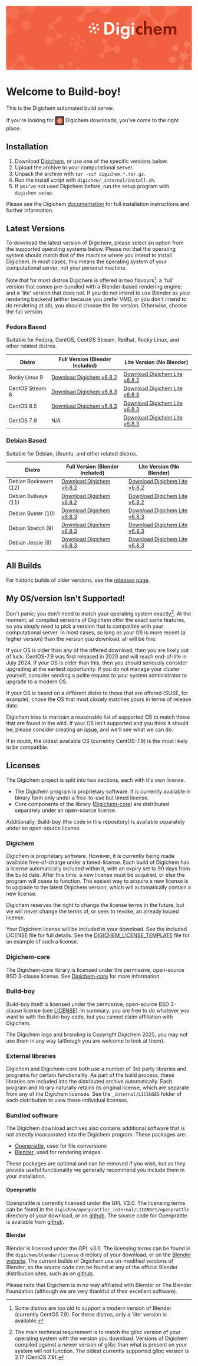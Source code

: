 <img src="Banner.png" alt="Banner" />

# Welcome to Build-boy!

This is the Digichem automated build server.

If you're looking for <img src="Logo.png" alt="Banner" height=24 valign=middle /> Digichem downloads, you've come to the right place.

## Installation

1. Download <!-- Quick-Download --> [Digichem](https://github.com/Digichem-Project/build-boy/releases/download/6.8.3-CentOS-Stream-8/digichem.6.8.3.CentOS-Stream-8-blender.tar.gz), or use one of the specific versions below.
1. Upload the archive to your computational server.
1. Unpack the archive with `tar -xzf digichem.*.tar.gz`.
1. Run the install script with `digichem/_internal/install.sh`.
1. If you've not used Digichem before, run the setup program with `digichem setup`.

Please see the Digichem [documentation](https://doc.digi-chem.co.uk) for full installation instructions and further information.

## Latest Versions

To download the latest version of Digichem, please select an option from the supported operating systems below.
Please not that the operating system should match that of the machine where you intend to install Digichem.
In most cases, this means the operating system of your computational server, not your personal machine.

Note that for most distros Digichem is offered in two flavours[^1]: a 'full' version that comes pre-bundled with a Blender-based rendering engine;
and a 'lite' version that does not. If you do not intend to use Blender as your rendering backend (either because you prefer VMD, or you don't intend to do rendering at all),
you should choose the lite version. Otherwise, choose the full version.

### Fedora Based

Suitable for Fedora, CentOS, CentOS Stream, Redhat, Rocky Linux, and other related distros.

| Distro | Full Version (Blender Included) | Lite Version (No Blender) |
|--------|---------------------------|---------------------------------|
| Rocky Linux 9 | <!-- Rocky-Linux-9 --> [Download Digichem v6.8.2](https://github.com/Digichem-Project/build-boy/releases/download/6.8.2-Rocky-Linux-9/digichem.6.8.2.Rocky-Linux-9-blender.tar.gz) | [Download Digichem Lite v6.8.2](https://github.com/Digichem-Project/build-boy/releases/download/6.8.2-Rocky-Linux-9/digichem.6.8.2.Rocky-Linux-9.tar.gz) |
| CentOS Stream 8 | <!-- CentOS-Stream-8 --> [Download Digichem v6.8.3](https://github.com/Digichem-Project/build-boy/releases/download/6.8.3-CentOS-Stream-8/digichem.6.8.3.CentOS-Stream-8-blender.tar.gz) | [Download Digichem Lite v6.8.3](https://github.com/Digichem-Project/build-boy/releases/download/6.8.3-CentOS-Stream-8/digichem.6.8.3.CentOS-Stream-8.tar.gz) |
| CentOS 8.5 | <!-- CentOS-8.5 --> [Download Digichem v6.8.3](https://github.com/Digichem-Project/build-boy/releases/download/6.8.3-CentOS-8.5/digichem.6.8.3.CentOS-8.5-blender.tar.gz) | [Download Digichem Lite v6.8.3](https://github.com/Digichem-Project/build-boy/releases/download/6.8.3-CentOS-8.5/digichem.6.8.3.CentOS-8.5.tar.gz) |
| CentOS 7.9 | <!-- CentOS-7.9 --> N/A | [Download Digichem Lite v6.8.3](https://github.com/Digichem-Project/build-boy/releases/download/6.8.3-CentOS-7.9/digichem.6.8.3.CentOS-7.9.tar.gz) |

### Debian Based

Suitable for Debian, Ubuntu, and other related distros.

| Distro | Full Version (Blender Included) | Lite Version (No Blender) |
|--------|---------------------------|---------------------------------|
| Debian Bookworm (12) | <!-- Debian-Bookworm --> [Download Digichem v6.8.2](https://github.com/Digichem-Project/build-boy/releases/download/6.8.2-Debian-Bookworm/digichem.6.8.2.Debian-Bookworm-blender.tar.gz) | [Download Digichem Lite v6.8.2](https://github.com/Digichem-Project/build-boy/releases/download/6.8.2-Debian-Bookworm/digichem.6.8.2.Debian-Bookworm.tar.gz) |
| Debian Bullseye (11) | <!-- Debian-Bullseye --> [Download Digichem v6.8.2](https://github.com/Digichem-Project/build-boy/releases/download/6.8.2-Debian-Bullseye/digichem.6.8.2.Debian-Bullseye-blender.tar.gz) | [Download Digichem Lite v6.8.2](https://github.com/Digichem-Project/build-boy/releases/download/6.8.2-Debian-Bullseye/digichem.6.8.2.Debian-Bullseye.tar.gz) |
| Debian Buster (10) | <!-- Debian-Buster --> [Download Digichem v6.8.3](https://github.com/Digichem-Project/build-boy/releases/download/6.8.3-Debian-Buster/digichem.6.8.3.Debian-Buster-blender.tar.gz) | [Download Digichem Lite v6.8.3](https://github.com/Digichem-Project/build-boy/releases/download/6.8.3-Debian-Buster/digichem.6.8.3.Debian-Buster.tar.gz) |
| Debian Stretch (9) | <!-- Debian-Stretch --> [Download Digichem v6.8.3](https://github.com/Digichem-Project/build-boy/releases/download/6.8.3-Debian-Stretch/digichem.6.8.3.Debian-Stretch-blender.tar.gz) | [Download Digichem Lite v6.8.3](https://github.com/Digichem-Project/build-boy/releases/download/6.8.3-Debian-Stretch/digichem.6.8.3.Debian-Stretch.tar.gz) |
| Debian Jessie (8) | <!-- Debian-Jessie --> [Download Digichem v6.8.3](https://github.com/Digichem-Project/build-boy/releases/download/6.8.3-Debian-Jessie/digichem.6.8.3.Debian-Jessie-blender.tar.gz) | [Download Digichem Lite v6.8.3](https://github.com/Digichem-Project/build-boy/releases/download/6.8.3-Debian-Jessie/digichem.6.8.3.Debian-Jessie.tar.gz) |

## All Builds

For historic builds of older versions, see the [releases page](https://github.com/Digichem-Project/build-boy/releases).

## My OS/version Isn't Supported!

Don't panic; you don't need to match your operating system exactly[^2]. At the moment, all compiled
versions of Digichem offer the exact same features, so you simply need to pick a version that is compatible
with your computational server. In most cases, so long as your OS is more recent (a higher version) than
the version you download, all will be fine.

If your OS is older than any of the offered download, then you are likely out of luck. CentOS-7.9 was first
released in 2020 and will reach end-of-life in July 2024. If your OS is older than this, then you should
seriously consider upgrading at the earliest opportunity. If you do not manage your cluster yourself,
consider sending a polite request to your system administrator to upgrade to a modern OS.

If your OS is based on a different distro to those that are offered (SUSE, for example), chose the OS
that most closely matches yours in terms of release date.

Digichem tries to maintain a reasonable list of supported OS to match those that are found in the wild.
If your OS isn't supported and you think it should be, please consider creating an
[issue](https://github.com/Digichem-Project/build-boy/issues), and we'll see what we can do.

If in doubt, the oldest available OS (currently CentOS-7.9) is the most likely to be compatible.

[^1]: Some distros are too old to support a modern version of Blender (currently CentOS 7.9). For these distros, only a 'lite' version is available.
[^2]: The main technical requirement is to match the glibc version of your operating system with the version you download.
Versions of Digichem compiled against a *newer* version of glibc than what is present on your system will not function.
The oldest currently supported glibc version is 2.17 (CentOS 7.9).


## Licenses

The Digichem project is split into two sections, each with it's own license.
 - The Digichem program is proprietary software. It is currently available in binary form only under a free-to-use but timed license. 
 - Core components of the library ([Digichem-core](https://github.com/Digichem-Project/digichem-core)) are distributed separately under an open-source license.

Additionally, Build-boy (the code in this repository) is available separately under an open-source license.

### Digichem

Digichem is proprietary software. However, it is currently being made available free-of-charge under a timed-license.
Each build of Digichem has a license automatically included within it, with an expiry set to
90 days from the build date. After this time, a new license must be acquired, or else the 
program will cease to function. The easiest way to acquire a new license is to upgrade to the
latest Digichem version, which will automatically contain a new license.

Digichem reserves the right to change the license terms in the future, but we will never change the terms of, or seek to revoke,
an already issued license.

Your Digichem license will be included in your download. See the included LICENSE file for full details.
See the [DIGICHEM_LICENSE_TEMPLATE](DIGICHEM_LICENSE_TEMPLATE.md) file for an example of such a license.

### Digichem-core

The Digichem-core library is licensed under the permissive, open-source BSD 3-clause license.
See [Digichem-core](https://github.com/Digichem-Project/digichem-core) for more information.

### Build-boy

Build-boy itself is licensed under the permissive, open-source BSD 3-clause license (see [LICENSE](LICENSE)).
In summary, you are free to do whatever you want to with the Build-boy code, but you cannot claim
affiliation with Digichem.

The Digichem logo and branding is Copyright Digichem 2025, you may not use them in any way (although you are welcome to look at them).

### External libraries

Digichem and Digichem-core both use a number of 3rd party libraries and programs for certain functionality.
As part of the build process, these libraries are included into the distributed archive automatically.
Each program and library naturally retains its original license, which are separate from any of the Digichem licenses.
See the `_internal/LICENSES` folder of each distribution to view these individual licenses.

### Bundled software

The Digichem download archives also contains additional software that is not directly incorporated into the Digichem program. These packages are:

 - [Openprattle](https://github.com/Digichem-Project/openprattle), used for file conversions
 - [Blender](https://www.blender.org/), used for rendering images

These packages are optional and can be removed if you wish, but as they provide useful functionality we generally recommend you include them in your installation.

#### Openprattle

Openprattle is currently licensed under the GPL V2.0. The licensing terms can be found in the `digichem/openprattle/_internal/LICENSES/openprattle` directory of your download, or on [github](https://github.com/Digichem-Project/openprattle/blob/main/LICENSE).
The source code for Openprattle is available from [github](https://github.com/Digichem-Project/openprattle).

#### Blender

Blender is licensed under the GPL v3.0. The licensing terms can be found in the `digichem/blender/license` directory of your download, or on the [Blender website](https://www.blender.org/about/license/).
The current builds of Digichem use un-modified versions of Blender, so the source code can be found at any of the official Blender distribution sites, such as on [github](https://github.com/blender/blender).

Please note that Digichem is in no way affiliated with Blender or The Blender Foundation (although we are very thankful of their excellent software).